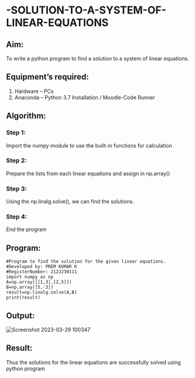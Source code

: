 # -SOLUTION-TO-A-SYSTEM-OF-LINEAR-EQUATIONS

## Aim:

To write a python program to find a solution to a system of linear equations.

## Equipment’s required:

1. 	Hardware – PCs
2. 	Anaconda – Python 3.7 Installation / Moodle-Code Runner

## Algorithm:

### Step 1:

Import the numpy module to use the built-in functions for calculation

### Step 2: 

Prepare the lists from each linear equations and assign in np.array()

### Step 3: 

Using the np.linalg.solve(), we can find the solutions.

### Step 4: 

End the program

## Program:

```
#Program to find the solution for the given linear equations.
#Developed by: PREM KUMAR K
#RegisterNumber: 2122230111
import numpy as np
A=np.array([[1,3],[2,5]])
B=np.array([5,-3])
result=np.linalg.solve(A,B)
print(result)
```
## Output:

![Screenshot 2023-03-29 100347](https://user-images.githubusercontent.com/119476243/228767110-f72fcfd7-04ec-4952-92fc-70e0cd39b4aa.png)

## Result: 

Thus the solutions for the linear equations are successfully solved using python program


